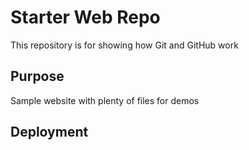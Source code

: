 # Starter Web Repo

This repository is for showing how Git and GitHub work

## Purpose

Sample website with plenty of files for demos
## Deployment

